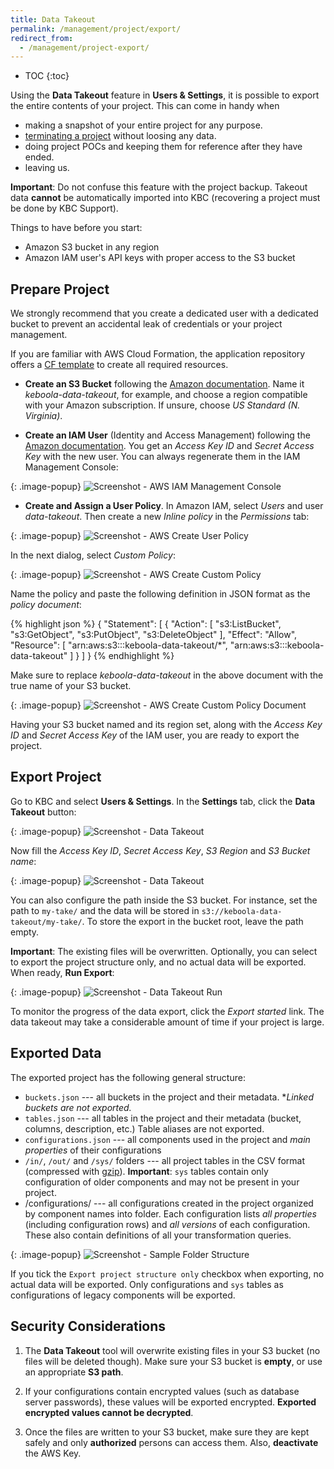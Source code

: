 ```yaml
---
title: Data Takeout
permalink: /management/project/export/
redirect_from:
  - /management/project-export/
---
```


* TOC
{:toc}

Using the **Data Takeout** feature in **Users & Settings**, it is possible to export the entire contents of your project.
This can come in handy when

- making a snapshot of your entire project for any purpose.
- [terminating a project](/management/project/delete/) without loosing any data.
- doing project POCs and keeping them for reference after they have ended.
- leaving us.

**Important**: Do not confuse this feature with the project backup.
Takeout data **cannot** be automatically imported into KBC (recovering a project must be done by KBC Support).

Things to have before you start:

- Amazon S3 bucket in any region
- Amazon IAM user's API keys with proper access to the S3 bucket

## Prepare Project
We strongly recommend that you create a dedicated user with a dedicated bucket to
prevent an accidental leak of credentials or your project management.

If you are familiar with AWS Cloud Formation, the application repository offers
a [CF template](https://github.com/keboola/kbc-project-backup/blob/master/aws-cf-template.json)
to create all required resources.

- **Create an S3 Bucket** following the [Amazon documentation](https://docs.aws.amazon.com/AmazonS3/latest/gsg/CreatingABucket.html).
Name it *keboola-data-takeout*, for example, and choose a region compatible with your Amazon subscription.
If unsure, choose *US Standard (N. Virginia)*.

- **Create an IAM User** (Identity and Access Management) following the [Amazon documentation](https://docs.aws.amazon.com/IAM/latest/UserGuide/id_users_create.html#id_users_create_console).
You get an *Access Key ID* and *Secret Access Key* with the new user. You can always regenerate them in the IAM Management Console:

{: .image-popup}
![Screenshot - AWS IAM Management Console](/management/project/export/aws-user-credentials.png)


- **Create and Assign a User Policy**. In Amazon IAM, select *Users* and user *data-takeout*.
Then create a new *Inline policy* in the *Permissions* tab:

{: .image-popup}
![Screenshot - AWS Create User Policy](/management/project/export/aws-create-policy-intro.png)

In the next dialog, select *Custom Policy*:

{: .image-popup}
![Screenshot - AWS Create Custom Policy](/management/project/export/aws-create-custom-policy.png)

Name the policy and paste the following definition in JSON format as the *policy document*:

{% highlight json %}
{
    "Statement": [
        {
            "Action": [
                "s3:ListBucket",
                "s3:GetObject",
                "s3:PutObject",
                "s3:DeleteObject"
            ],
            "Effect": "Allow",
            "Resource": [
                "arn:aws:s3:::keboola-data-takeout/*",
                "arn:aws:s3:::keboola-data-takeout"
            ]
        }
    ]
}
{% endhighlight %}

Make sure to replace *keboola-data-takeout* in the above document with the true name of your S3 bucket.

{: .image-popup}
![Screenshot - AWS Create Custom Policy Document](/management/project/export/aws-create-custom-policy-document.png)

Having your S3 bucket named and its region set, along with the *Access Key ID* and *Secret Access Key* of the IAM user, you are ready to export the project.

## Export Project
Go to KBC and select **Users & Settings**. In the **Settings** tab, click the **Data Takeout** button:

{: .image-popup}
![Screenshot - Data Takeout](/management/project/export/data-takeout-project-settings.png)

Now fill the *Access Key ID*, *Secret Access Key*, *S3 Region* and *S3 Bucket name*:

{: .image-popup}
![Screenshot - Data Takeout](/management/project/export/data-takeout-settings.png)

You can also configure the path inside the S3 bucket. For instance, set the path to `my-take/` and the data will be stored in `s3://keboola-data-takeout/my-take/`.
To store the export in the bucket root, leave the path empty.

**Important**: The existing files will be overwritten.
Optionally, you can select to export the project structure only, and no actual data will be exported.
When ready, **Run Export**:

{: .image-popup}
![Screenshot - Data Takeout Run](/management/project/export/data-takeout-project-export.png)

To monitor the progress of the data export, click the *Export started* link.
The data takeout may take a considerable amount of time if your project is large.

## Exported Data
The exported project has the following general structure:

- `buckets.json` --- all buckets in the project and their metadata. **Linked buckets are not exported.*
- `tables.json` --- all tables in the project and their metadata (bucket, columns, description, etc.)
Table aliases are not exported.
- `configurations.json` --- all components used in the project and *main properties* of their configurations
- `/in/`, `/out/` and `/sys/` folders --- all project tables in the CSV format (compressed with
[gzip](http://www.gzip.org/)). **Important**: `sys` tables contain only configuration of older components and may not be present in your project.
- /configurations/ --- all configurations created in the project organized by component names into folder.
Each configuration lists *all properties* (including configuration rows) and *all versions* of each configuration.
These also contain definitions of all your transformation queries.

{: .image-popup}
![Screenshot - Sample Folder Structure](/management/project/export/folder-structure.png)

If you tick the `Export project structure only` checkbox when exporting, no actual data will be exported.
Only configurations and `sys` tables as configurations of legacy components will be exported.

## Security Considerations
1. The **Data Takeout** tool will overwrite existing files in your S3 bucket (no files will be deleted though).
Make sure your S3 bucket is **empty**, or use an appropriate **S3 path**.

2. If your configurations contain encrypted values (such as database server passwords), these
values will be exported encrypted. **Exported encrypted values cannot be decrypted**.

3. Once the files are written to your S3 bucket, make sure they are kept safely and only **authorized** persons can access them. Also, **deactivate** the AWS Key.
